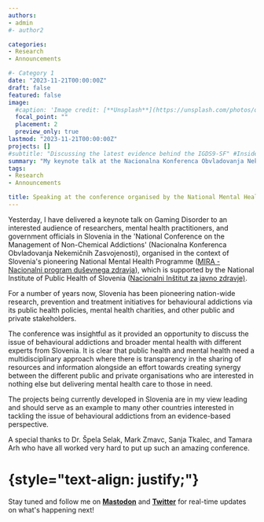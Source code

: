 ```yaml
---
authors:
- admin
#- author2

categories:
- Research
- Announcements

#- Category 1
date: "2023-11-21T00:00:00Z"
draft: false
featured: false
image:
  #caption: 'Image credit: [**Unsplash**](https://unsplash.com/photos/qDgTQOYk6B8)'
  focal_point: ""
  placement: 2
  preview_only: true
lastmod: "2023-11-21T00:00:00Z"
projects: []
#subtitle: "Discussing the latest evidence behind the IGDS9-SF" #Inside post
summary: "My keynote talk at the Nacionalna Konferenca Obvladovanja Nekemičnih Zasvojenosti in Slovenia" #Pagina principal/Social
tags:
- Research
- Announcements

title: Speaking at the conference organised by the National Mental Health Programme of Slovenia (Nacionalni program duševnega zdravja) 
---
```

Yesterday, I have delivered a keynote talk on Gaming Disorder to an interested audience of researchers, mental health practitioners, and government officials in Slovenia in the 'National Conference on the Management of Non-Chemical Addictions' (Nacionalna Konferenca Obvladovanja Nekemičnih Zasvojenosti), organised in the context of Slovenia's pioneering National Mental Health Programme ([MIRA - Nacionalni program duševnega zdravja](https://www.zadusevnozdravje.si)), which is supported by the National Institute of Public Health of Slovenia ([Nacionalni Inštitut za javno zdravje)](https://nijz.si).

For a number of years now, Slovenia has been pioneering nation-wide research, prevention and treatment initiatives for behavioural addictions via its public health policies, mental health charities, and other public and private stakeholders.

The conference was insightful as it provided an opportunity to discuss the issue of behavioural addictions and broader mental health with different experts from Slovenia. It is clear that public health and mental health need a multidisciplinary approach where there is transparency in the sharing of resources and information alongside an effort towards creating synergy between the different public and private organisations who are interested in nothing else but delivering mental health care to those in need.

The projects being currently developed in Slovenia are in my view leading and should serve as an example to many other countries interested in tackling the issue of behavioural addictions from an evidence-based perspective.

A special thanks to Dr. Špela Selak, Mark Zmavc, Sanja Tkalec, and Tamara Arh who have all worked very hard to put up such an amazing conference.

# {style="text-align: justify;"}

Stay tuned and follow me on **[Mastodon](https://metalhead.club/@DrHalleyPontes)** and **[Twitter](https://twitter.com/@DrHalleyPontes)** for real-time updates on what's happening next!